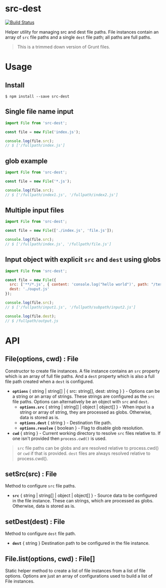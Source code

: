 # src-dest

[![Build Status](https://travis-ci.org/MiguelCastillo/src-dest.svg?branch=master)](https://travis-ci.org/MiguelCastillo/src-dest)

Helper utility for managing src and dest file paths. File instances contain an array of `src` file paths and a single `dest` file path; all paths are full paths.

> This is a trimmed down version of Grunt files.


# Usage

## Install

```
$ npm install --save src-dest
```


## Single file name input

``` javascript
import File from 'src-dest';

const file = new File('index.js');

console.log(file.src);
// $ ['/fullpath/index.js']
```


## glob example

``` javascript
import File from 'src-dest';

const file = new File('*.js');

console.log(file.src);
// $ ['/fullpath/index1.js', '/fullpath/index2.js']
```


## Multiple input files

``` javascript
import File from 'src-dest';

const file = new File(['./index.js', 'file.js']);

console.log(file.src);
// $ ['/fullpath/index.js', '/fullpath/file.js']
```

## Input object with explicit `src` and `dest` using globs

``` javascript
import File from 'src-dest';

const file = new File({
  src: ['**/*.js', { content: 'console.log("hello world")', path: "/test" }],
  dest: './ouput.js'
});

console.log(file.src);
// $ ['/fullpath/input1.js', '/fullpath/subpath/input2.js']

console.log(file.dest);
// $ /fullpath/output.js
```


# API

## File(options, cwd) : File

Constructor to create file instances. A file instance contains an `src` property which is an array of full file paths. And a `dest` property which is also a full file path created when a `dest` is configured.

- **`options`** { string | string[] | { src: string[], dest: string } } - Options can be a string or an array of strings. These strings are configured as the `src` file paths. Options can alternatively be an object with `src` and `dest`.
  - **`options.src`** { string | string[] | object | object[] } - When input is a string or array of string, they are processed as globs. Otherwise, data is stored as is.
  - **`options.dest`** { string } - Destination file path.
  - **`options.resolve`** { boolean } - Flag to disable glob resolution.
- **`cwd`** { string } - Current working directory to resolve `src` files relative to. If one isn't provided then `process.cwd()` is used.

> `src` file paths can be globs and are resolved relative to process.cwd() or `cwd` if that is provided. `dest` files are always resolved relative to process.cwd().


## setSrc(src) : File

Method to configure `src` file paths.

- **`src`** { string | string[] | object | object[] } - Source data to be configured in the file instance. These can strings, which are processed as globs. Otherwise, data is stored as is.


## setDest(dest) : File

Method to configure `dest` file path.

- **`dest`** { string } Destination path to be configured in the file instance.


## File.list(options, cwd) : File[]

Static helper method to create a list of file instances from a list of file options. Options are just an array of configurations used to build a list of File instances.

